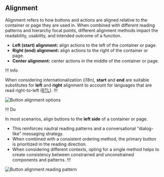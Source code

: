 ## Alignment

Alignment refers to how buttons and actions are aligned relative to the container or page they are used in. When combined with different reading patterns and hierarchy focal points, different alignment methods impact the readability, usability, and intended outcome of a function.

- **Left (start) alignment:** align actions to the left of the container or page.
- **Right (end) alignment:**  align actions to the right of the container or page.
- **Center alignment:** center actions in the middle of the container or page.

!!! Info

When considering internationalization (i18n), **start** and **end** are suitable substitutes for **left** and **right** alignment to account for languages that are read right-to-left ([RTL](https://developer.mozilla.org/en-US/docs/Glossary/RTL)).
!!!


![Button alignment options](/assets/patterns/button-alignment/alignment-methods.png)

!!! Do

In most scenarios, align buttons to the **left side** of a container or page.

- This reinforces nautral reading patterns and a conversational "dialog-like" messaging strategy.
- When combined with a consistent ordering method, the primary button is prioritized in the reading direction.
- When considering different contexts, opting for a single method helps to create consistency between constrained and unconstrained components and patterns.
!!!

![Button alignment reading pattern](/assets/patterns/button-alignment/alignment-reading-pattern.png)